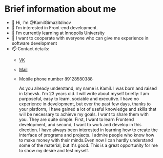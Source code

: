 # Brief information about me #
- 👋 Hi, I’m @KamilGimazitdinov
- 👀 I’m interested in Front-end development.
- 🌱 I’m currently learning at Innopolis University
- 💞️ I want to cooperate with everyone who can give me experience in software development
- 📫 Contact details:
  - [VK](https://vk.com/dobryi_kam) 
  - [Mail](kgimazitdinov@gmail.com)
  - Mobile phone number 89128580388

    As you already understand, my name is Kamil. I was born and raised in Izhevsk. I'm 23 years old. I will write about myself briefly: I am purposeful, easy to learn, sociable and executive. I have no experience in development, but over the past few days, thanks to your platform, I have gained a lot of useful knowledge and skills that will be necessary to achieve my goals. 
    I want to share them with you. They are quite simple. First, I want to learn Frontend development, and second, I want to work and develop in this direction. I have always been interested in learning how to create the interface of programs and projects. I admire people who know how to make money with their minds.Even now I can hardly understand some of the material, but it's good. This is a great opportunity for me to show my desire and test myself.

<!---
KamilGimazitdinov/KamilGimazitdinov is a ✨ special ✨ repository because its `README.md` (this file) appears on your GitHub profile.
You can click the Preview link to take a look at your changes.
--->
